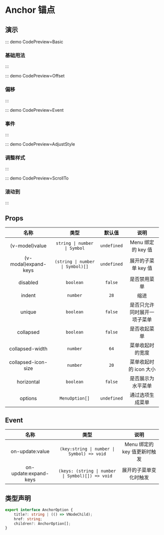 # Anchor 锚点

## 演示

::: demo CodePreview=Basic

### 基础用法

<Basic />
:::

::: demo CodePreview=Offset

### 偏移

<Offset />
:::

::: demo CodePreview=Event

### 事件

<Event />
:::

::: demo CodePreview=AdjustStyle

### 调整样式

<AdjustStyle />
:::

::: demo CodePreview=ScrollTo

### 滚动到

<ScrollTo />
:::

## Props

|         名称         |               类型               |   默认值    |             说明             |
| :------------------: | :------------------------------: | :---------: | :--------------------------: |
|    (v-model)value    |   `string \| number \| Symbol`   | `undefined` |      Menu 绑定的 key 值      |
| (v-modal)expand-keys | `(string \| number \| Symbol)[]` | `undefined` |     展开的子菜单 key 值      |
|       disabled       |            `boolean`             |   `false`   |         是否禁用菜单         |
|        indent        |             `number`             |    `28`     |             缩进             |
|        unique        |            `boolean`             |   `false`   | 是否只允许同时展开一项子菜单 |
|      collapsed       |            `boolean`             |   `false`   |         是否收起菜单         |
|   collapsed-width    |             `number`             |    `64`     |       菜单收起时的宽度       |
| collapsed-icon-size  |             `number`             |    `20`     |    菜单收起时的 icon 大小    |
|      horizontal      |            `boolean`             |   `false`   |      是否展示为水平菜单      |
|       options        |          `MenuOption[]`          | `undefined` |       通过选项生成菜单       |

## Event

|         名称          |                       类型                       |             说明             |
| :-------------------: | :----------------------------------------------: | :--------------------------: |
|    on-update:value    |    `(key:string \| number \| Symbol) => void`    | Menu 绑定的 key 值更新时触发 |
| on-update:expand-keys | `(keys: (string \| number \| Symbol)[]) => void` |    展开的子菜单变化时触发    |

## 类型声明

```ts
export interface AnchorOption {
    title?: string | (() => VNodeChild);
    href: string;
    children?: AnchorOption[];
}
```
